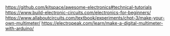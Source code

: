 https://github.com/kitspace/awesome-electronics#technical-tutorials
https://www.build-electronic-circuits.com/electronics-for-beginners/
https://www.allaboutcircuits.com/textbook/experiments/chpt-3/make-your-own-multimeter/
https://electropeak.com/learn/make-a-digital-multimeter-with-arduino/